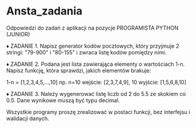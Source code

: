 # Ansta_zadania
Odpowiedzi do zadań z aplikacji na pozycje PROGRAMISTA PYTHON (JUNIOR) 

♦ ZADANIE 1. Napisz generator kodów pocztowych, który przyjmuje 2 stringi: "79-900" i "80-155" i zwraca listę kodów pomiędzy nimi.

♦ ZADANIE 2. Podana jest lista zawierająca elementy o wartościach 1-n. Napisz funkcję, która sprawdzi, jakich elementów brakuje:

1-n = [1,2,3,4,5,...,10]
np. n=10
wejście: [2,3,7,4,9], 10
wyjście: [1,5,6,8,10]

♦ ZADANIE 3. Należy wygenerować listę liczb od 2 do 5.5 ze skokiem co 0.5.
Dane wynikowe muszą być typu decimal.

Wszystkie programy proszę zrealizować w postaci funkcji, bez interfejsu i walidacji danych.
